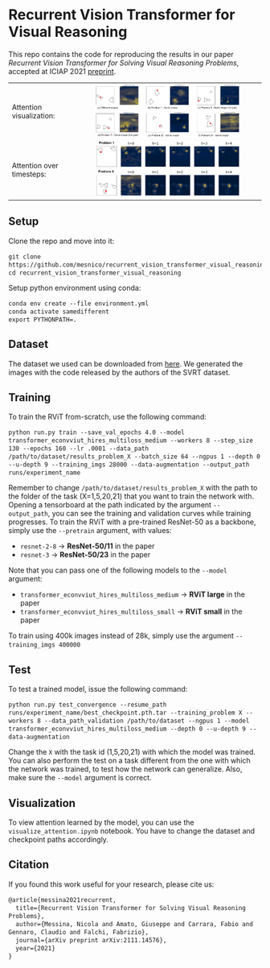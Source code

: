 # Recurrent Vision Transformer for Visual Reasoning

This repo contains the code for reproducing the results in our paper *Recurrent Vision Transformer for Solving Visual Reasoning Problems*, accepted at ICIAP 2021 [preprint](https://arxiv.org/abs/2111.14576).

<table>
    <tr><td>Attention visualization:</td>
        <td align="center"><img alt="Attention Visualization" src="figures/attentions.png" width="80%"></td></tr>
    <tr><td>Attention over timesteps:</td>
        <td align="center"><img alt="Attention Visualization" src="figures/timesteps.png" width="80%"></td></tr>
</table>
    
## Setup
Clone the repo and move into it:
```
git clone https://github.com/mesnico/recurrent_vision_transformer_visual_reasoning
cd recurrent_vision_transformer_visual_reasoning
```

Setup python environment using conda:
```
conda env create --file environment.yml
conda activate samedifferent
export PYTHONPATH=.
```

## Dataset
The dataset we used can be downloaded from [here](https://drive.google.com/drive/folders/1ey1U7HHUsZc8sOm7cl-N-wlTXP0ORKhw?usp=sharing).
We generated the images with the code released by the authors of the SVRT dataset.

## Training
To train the RViT from-scratch, use the following command:
```
python run.py train --save_val_epochs 4.0 --model transformer_econvviut_hires_multiloss_medium --workers 8 --step_size 130 --epochs 160 --lr .0001 --data_path /path/to/dataset/results_problem_X --batch_size 64 --ngpus 1 --depth 0 --u-depth 9 --training_imgs 28000 --data-augmentation --output_path runs/experiment_name
```
Remember to change `/path/to/dataset/results_problem_X` with the path to the folder of the task (X=1,5,20,21) that you want to train the network with.
Opening a tensorboard at the path indicated by the argument `--output_path`, you can see the training and validation curves while training progresses.
To train the RViT with a pre-trained ResNet-50 as a backbone, simply use the `--pretrain` argument, with values:
- `resnet-2-8` &rarr; **ResNet-50/11** in the paper
- `resnet-3` &rarr; **ResNet-50/23** in the paper

Note that you can pass one of the following models to the `--model` argument:

- `transformer_econvviut_hires_multiloss_medium`  &rarr; **RViT large** in the paper
- `transformer_econvviut_hires_multiloss_small`  &rarr; **RViT small** in the paper

To train using 400k images instead of 28k, simply use the argument `--training_imgs 400000`

## Test
To test a trained model, issue the following command:
```
python run.py test_convergence --resume_path runs/experiment_name/best_checkpoint.pth.tar --training_problem X --workers 8 --data_path_validation /path/to/dataset --ngpus 1 --model transformer_econvviut_hires_multiloss_medium --depth 0 --u-depth 9 --data-augmentation
```
Change the `X` with the task id (1,5,20,21) with which the model was trained. You can also perform the test on a task different from the one with which the network was trained, to test how the network can generalize.
Also, make sure the `--model` argument is correct.

## Visualization
To view attention learned by the model, you can use the `visualize_attention.ipynb` notebook. You have to change the dataset and checkpoint paths accordingly.

## Citation
If you found this work useful for your research, please cite us:

    @article{messina2021recurrent,
      title={Recurrent Vision Transformer for Solving Visual Reasoning Problems},
      author={Messina, Nicola and Amato, Giuseppe and Carrara, Fabio and Gennaro, Claudio and Falchi, Fabrizio},
      journal={arXiv preprint arXiv:2111.14576},
      year={2021}
    }
